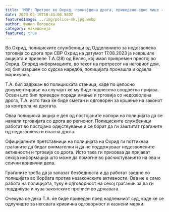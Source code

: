 ```yaml
---
title: 'МВР: Претрес во Охрид, пронајдена дрога, приведено едно лице - 18 АВГУСТ 2023'
date: 2023-08-18T10:44:08.540Z
featuredImage: ../img/police-mk.jpg.webp
author: Филип Поповски
category: македонија
featured: true
---
```

Во Охрид, полициските службеници од Одделението за недозволена трговија со дрога при СВР Охрид на датумот 17.08.2023 ја извршиле акцијата и привеле Т.А.(28) од Велес, кој имал привремен престој во Охрид. Според информациите, во текот на претресот на неговиот дом, кој бил извршен со судска наредба, полицијата пронашла и одзела марихуана.

Т.А. бил задржан во полициската станица, каде по целосно документирање на случајот ќе му биде поднесена соодветна пријава. Освен што бил приведен поради имање и трговија со недозволена дрога, Т.А. исто така ќе биде сметан и одговорен за кршење на законот за контрола на дрогата.

Оваа полициска акција е дел од постојаните напори на полицијата да се намали трговијата со дрога во регионот. Полициските службеници работат во постојано одејствување и се борат да ги заштитат граѓаните од недозволена и опасна дрога.

Официјалните претставници на полицијата на Охрид ги поттикнаа граѓаните да бидат внимателни и да не поддржуваат недозволените активности и трговија со дрога. Исто така ги призоваа да пријават секоја информација што може да помогне во расчистувањето на ова и слични кривични дела.

Граѓаните треба да ја запазат безбедноста и да работат заедно со полицијата во борбата против незаконските активности. Ова не е само работа на полицијата, туку е одговорност на секој граѓанин за да ги поддржува и чува законските прописи во државата.

Очекува се дека Т.А. ќе биде приведен пред надлежниот суд, каде ќе се одлучиште за неговата кривична одговорност и казнени мерки.
